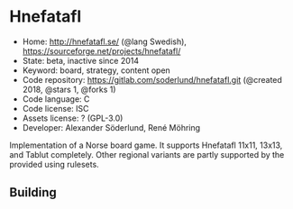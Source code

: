 # Hnefatafl

- Home: http://hnefatafl.se/ (@lang Swedish), https://sourceforge.net/projects/hnefatafl/
- State: beta, inactive since 2014
- Keyword: board, strategy, content open
- Code repository: https://gitlab.com/soderlund/hnefatafl.git (@created 2018, @stars 1, @forks 1)
- Code language: C
- Code license: ISC
- Assets license: ? (GPL-3.0)
- Developer: Alexander Söderlund, René Möhring

Implementation of a Norse board game. It supports Hnefatafl 11x11, 13x13, and Tablut completely. Other regional variants are partly supported by the provided using rulesets.

## Building
